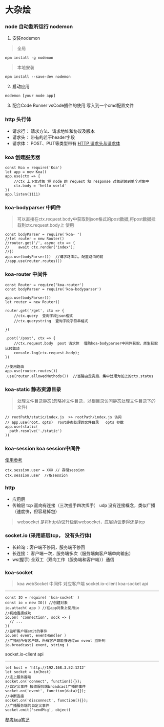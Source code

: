# 大杂烩

### node 自动监听运行 nodemon
1. 安装nodemon
> 全局 
```
npm install -g nodemon
```
> 本地安装
```
npm install --save-dev nodemon
```
2. 启动应用
```
nodemon [your node app]
```
3. 配合Code Runner vsCode插件的使用 写入到一个cmd配置文件


### http 头行体
+ 请求行： 请求方法、请求地址和协议及版本
+ 请求头： 带有的若干header字段
+ 请求体： POST、PUT等类型带有
[HTTP 请求头与请求体](https://segmentfault.com/a/1190000006689767)


### koa 创建服务器
```
const Koa = require('Koa')
let app = new Koa()
app.use(ctx => {
    //ctx 上下文对象 将 node 的 request 和 response 对象封装到单个对象中
    ctx.body = 'hello world'
})
app.listen(1111)
```
### koa-bodyparser 中间件  
> 可以直接在ctx.request.body中获取到json格式的post数据,将post数据挂载到ctx.request.body上
使用
```
const bodyParser = require('koa- ')
//let router = new Router() 
//router.get('/', async ctx => { 
//    await ctx.render('index');
//})
app.use(bodyParser())  //请求路由后，配置路由的前
//app.use(router.routes())
```

### koa-router 中间件  
```
const Router = require('koa-router')
const bodyParser = require('koa-bodyparser')

app.use(bodyParser())
let router = new Router()

router.get('/get', ctx => {
    //ctx.query  查询字段json格式
    //ctx.querystring  查询字段字符串格式

})

.post('/post', ctx => { 
    //ctx.request.body  post 请求体  借助koa-bodyparser中间件获取，原生获取比较繁琐    
    console.log(ctx.request.body);
})

//使用路由
app.use(router.routes())
.use(router.allowedMethods())  //当路由走完后，集中处理为加上的ctx.status

``` 

### koa-static 静态资源目录
> 处理文件目录静态(忽略掉文件目录，以根目录访问静态处理文件目录下的文件)
```
// rootPath/static/index.js  >> rootPath/index.js 访问
// app.use(root, opts)  root静态处理的文件目录   opts 参数
app.use(static(
  path.resolve('./static')
))
```

### koa-session koa session中间件
[使用参考](https://www.npmjs.com/package/koa-session)
```
ctx.session.user = XXX // 存储session
ctx.session.user  //取session  
```

### http 
+ 应用层 
+ 传输层
tcp 面向有连接（三次握手四次挥手）
udp 没有连接概念，类似广播（速度快，但容易掉包）

> websocket 是将http协议升级到websocket，底层协议走得还是tcp
### socket.io (采用底层tcp， 没有头行体)
+ 长轮询：客户端不停问，服务端不停回
+ 长连接： 客户端一次，服务端多次（服务端向客户端单向输出）
+ ws(握手)
 全双工（双向工作（服务端和客户端））通信

### koa-socket 
> koa webSocket 中间件 对应客户端 socket.io-client 
koa-socket api
***
```
const IO = require( 'koa-socket' )
const io = new IO() //创建对象
io.attach( app ) //在app对象上使用io
//初始连接成功
io.on( 'connection', sock => {
  // ...
})
//监听客户端emit的事件
io.on( event, eventHandler )
//广播给所有客户端，所有客户端能够通过on event 监听到
io.broadcast( event, string )
```
socket.io-client api 
***
``` 
let host = 'http://192.168.3.52:1212'
let socket = io(host)
//连上服务器端
socket.on('connect', function(){});
//自定义事件 接收服务端broadcast广播的事件
socket.on('event', function(data){});
//中断连接
socket.on('disconnect', function(){});
//广播服务端的自定义事件
socket.emit('sendMsg', object)

```
 



[参考koa笔记](https://chenshenhai.github.io/koa2-note/) 